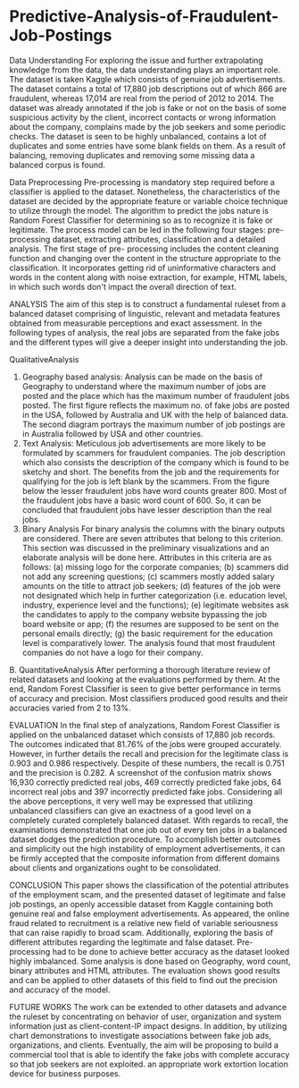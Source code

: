 # Predictive-Analysis-of-Fraudulent-Job-Postings

Data Understanding
For exploring the issue and further extrapolating knowledge from the data, the data understanding plays an important role. The dataset is taken Kaggle which consists of genuine job advertisements. The dataset contains a total of 17,880 job descriptions out of which 866 are fraudulent, whereas 17,014 are real from the period of 2012 to 2014. The dataset was already annotated if the job is fake or not on the basis of some suspicious activity by the client, incorrect contacts or wrong information about the company, complains made by the job seekers and some periodic checks. The dataset is seen to be highly unbalanced, contains a lot of duplicates and some entries have some blank fields on them. As a result of balancing, removing duplicates and removing some missing data a balanced corpus is found.

Data Preprocessing
Pre-processing is mandatory step required before a classifier is applied to the dataset. Nonetheless, the characteristics of the dataset are decided by the appropriate feature or variable choice technique to utilize through the model. The algorithm to predict the jobs nature is Random Forest Classifier for determining so as to recognize it is fake or legitimate. The process model can be led in the following four stages: pre- processing dataset, extracting attributes, classification and a detailed analysis. The first stage of pre- processing includes the content cleaning function and changing over the content in the structure appropriate to the classification. It incorporates getting rid of uninformative characters and words in the content along with noise extraction, for example, HTML labels, in which such words don't impact the overall direction of text.

ANALYSIS
The aim of this step is to construct a fundamental ruleset from a balanced dataset comprising of linguistic, relevant and metadata features obtained from measurable perceptions and exact assessment. In the following types of analysis, the real jobs are separated from the fake jobs and the different types will give a deeper insight into understanding the job.

QualitativeAnalysis
1. Geography based analysis:
Analysis can be made on the basis of Geography to understand where the maximum number of jobs are posted and the place which has the maximum number of fraudulent jobs posted. The first figure reflects the maximum no. of fake jobs are posted in the USA, followed by Australia and UK with the help of balanced data. The second diagram portrays the maximum number of job postings are in Australia followed by USA and other countries.
2. Text Analysis:
Meticulous job advertisements are more likely to be formulated by scammers for fraudulent companies. The job description which also consists the description of the company which is found to be sketchy and short. The benefits from the job and the requirements for qualifying for the job is left blank by the scammers. From the figure below the lesser fraudulent jobs have word counts greater 800. Most of the fraudulent jobs have a basic word count of 600. So, it can be concluded that fraudulent jobs have lesser description than the real jobs.
3. Binary Analysis
For binary analysis the columns with the binary outputs are considered. There are seven attributes that belong to this criterion. This section was discussed in the preliminary visualizations and an elaborate analysis will be done here. Attributes in this criteria are as follows: (a) missing logo for the corporate companies; (b) scammers did not add any screening questions; (c) scammers mostly added salary amounts on the title to attract job seekers; (d) features of the job were not designated which help in further categorization (i.e. education level, industry, experience level and the functions); (e) legitimate websites ask the candidates to apply to the company website bypassing the job board website or app; (f) the resumes are supposed to be sent on the personal emails directly; (g) the basic requirement for the education level is comparatively lower. The analysis found that most fraudulent companies do not have a logo for their company.

B. QuantitativeAnalysis
After performing a thorough literature review of related datasets and looking at the evaluations performed by them. At the end, Random Forest Classifier is seen to give better performance in terms of accuracy and precision. Most classifiers produced good results and their accuracies varied from 2 to 13%.

EVALUATION
In the final step of analyzations, Random Forest Classifier is applied on the unbalanced dataset which consists of 17,880 job records. The outcomes indicated that 81.76% of the jobs were grouped accurately. However, in further details the recall and precision for the legitimate class is 0.903 and 0.986 respectively. Despite of these numbers, the recall is 0.751 and the precision is 0.282. A screenshot of the confusion matrix shows 16,930 correctly predicted real jobs, 469 correctly predicted fake jobs, 64 incorrect real jobs and 397 incorrectly predicted fake jobs. Considering all the above perceptions, it very well may be expressed that utilizing unbalanced classifiers can give an exactness of a good level on a completely curated completely balanced dataset. With regards to recall, the examinations demonstrated that one job out of every ten jobs in a balanced dataset dodges the prediction procedure. To accomplish better outcomes and simplicity out the high instability of employment advertisements, it can be firmly accepted that the composite information from different domains about clients and organizations ought to be consolidated.

CONCLUSION
This paper shows the classification of the potential attributes of the employment scam, and the presented dataset of legitimate and false job postings, an openly accessible dataset from Kaggle containing both genuine real and false employment advertisements. As appeared, the online fraud related to recruitment is a relative new field of variable seriousness that can raise rapidly to broad scam. Additionally, exploring the basis of different attributes regarding the legitimate and false dataset. Pre-processing had to be done to achieve better accuracy as the dataset looked highly imbalanced. Some analysis is done based on Geography, word count, binary attributes and HTML attributes. The evaluation shows good results and can be applied to other datasets of this field to find out the precision and accuracy of the model.

FUTURE WORKS
The work can be extended to other datasets and advance the ruleset by concentrating on behavior of user, organization and system information just as client-content-IP impact designs. In addition, by utilizing chart demonstrations to investigate associations between fake job ads, organizations, and clients. Eventually, the aim will be proposing to build a commercial tool that is able to identify the fake jobs with complete accuracy so that job seekers are not exploited. an appropriate work extortion location device for business purposes.
